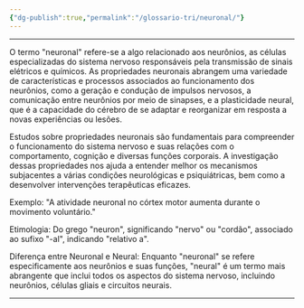 ```yaml
---
{"dg-publish":true,"permalink":"/glossario-tri/neuronal/"}
---
```


---

O termo "neuronal" refere-se a algo relacionado aos neurônios, as células especializadas do sistema nervoso responsáveis pela transmissão de sinais elétricos e químicos. As propriedades neuronais abrangem uma variedade de características e processos associados ao funcionamento dos neurônios, como a geração e condução de impulsos nervosos, a comunicação entre neurônios por meio de sinapses, e a plasticidade neural, que é a capacidade do cérebro de se adaptar e reorganizar em resposta a novas experiências ou lesões. 

Estudos sobre propriedades neuronais são fundamentais para compreender o funcionamento do sistema nervoso e suas relações com o comportamento, cognição e diversas funções corporais. A investigação dessas propriedades nos ajuda a entender melhor os mecanismos subjacentes a várias condições neurológicas e psiquiátricas, bem como a desenvolver intervenções terapêuticas eficazes.


Exemplo: "A atividade neuronal no córtex motor aumenta durante o movimento voluntário."

Etimologia: Do grego "neuron", significando "nervo" ou "cordão", associado ao sufixo "-al", indicando "relativo a".

Diferença entre Neuronal e Neural:
Enquanto "neuronal" se refere especificamente aos neurônios e suas funções, "neural" é um termo mais abrangente que inclui todos os aspectos do sistema nervoso, incluindo neurônios, células gliais e circuitos neurais.


----



